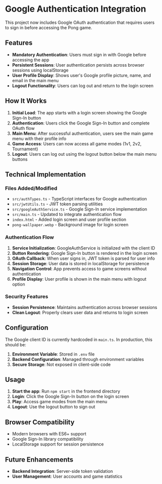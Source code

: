# Google Authentication Integration

This project now includes Google OAuth authentication that requires users to sign in before accessing the Pong game.

## Features

- **Mandatory Authentication**: Users must sign in with Google before accessing the app
- **Persistent Sessions**: User authentication persists across browser sessions using localStorage
- **User Profile Display**: Shows user's Google profile picture, name, and email in the main menu
- **Logout Functionality**: Users can log out and return to the login screen

## How It Works

1. **Initial Load**: The app starts with a login screen showing the Google Sign-In button
2. **Authentication**: Users click the Google Sign-In button and complete OAuth flow
3. **Main Menu**: After successful authentication, users see the main game menu with their profile info
4. **Game Access**: Users can now access all game modes (1v1, 2v2, Tournament)
5. **Logout**: Users can log out using the logout button below the main menu buttons

## Technical Implementation

### Files Added/Modified

- `src/authTypes.ts` - TypeScript interfaces for Google authentication
- `src/jwtUtils.ts` - JWT token parsing utilities
- `src/googleAuthService.ts` - Google Sign-In service implementation
- `src/main.ts` - Updated to integrate authentication flow
- `index.html` - Added login screen and user profile section
- `pong-wallpaper.webp` - Background image for login screen

### Authentication Flow

1. **Service Initialization**: GoogleAuthService is initialized with the client ID
2. **Button Rendering**: Google Sign-In button is rendered in the login screen
3. **OAuth Callback**: When user signs in, JWT token is parsed for user info
4. **Session Storage**: User data is stored in localStorage for persistence
5. **Navigation Control**: App prevents access to game screens without authentication
6. **Profile Display**: User profile is shown in the main menu with logout option

### Security Features

- **Session Persistence**: Maintains authentication across browser sessions
- **Clean Logout**: Properly clears user data and returns to login screen

## Configuration

The Google client ID is currently hardcoded in `main.ts`. In production, this should be:

1. **Environment Variable**: Stored in `.env` file
2. **Backend Configuration**: Managed through environment variables
3. **Secure Storage**: Not exposed in client-side code

## Usage

1. **Start the app**: Run `npm start` in the frontend directory
2. **Login**: Click the Google Sign-In button on the login screen
3. **Play**: Access game modes from the main menu
4. **Logout**: Use the logout button to sign out

## Browser Compatibility

- Modern browsers with ES6+ support
- Google Sign-In library compatibility
- LocalStorage support for session persistence

## Future Enhancements

- **Backend Integration**: Server-side token validation
- **User Management**: User accounts and game statistics
